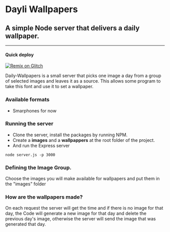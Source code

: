 # Dayli Wallpapers
## A simple Node server that delivers a daily wallpaper.
---
#### Quick deploy
[![Remix on Glitch](https://cdn.glitch.com/2703baf2-b643-4da7-ab91-7ee2a2d00b5b%2Fremix-button.svg)](https://glitch.com/edit/#!/import/github/btripoloni/daily-wallpapers)

Daily-Wallpapers is a small server that picks one image a day from a group of selected images and leaves it as a source.
This allows some program to take this font and use it to set a wallpaper.

### Available formats 
- Smarphones for now

### Running the server
- Clone the server, install the packages by running NPM.
- Create a **images** and a **wallpappers** at the root folder of the project.
- And run the Express server

`node server.js -p 3000`

### Defining the Image Group.
Choose the images you will make available for wallpapers and put them in the "images" folder

### How are the wallpapers made?
On each request the server will get the time and if there is no image for that day, the Code will generate a new image for that day and delete the previous day's image, otherwise the server will send the image that was generated that day.